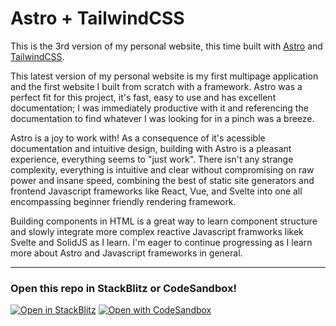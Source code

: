 # Astro + TailwindCSS

This is the 3rd version of my personal website, this time built with [Astro](https://astro.build) and [TailwindCSS](https://tailwindcss.com/).

This latest version of my personal website is my first multipage application and the first website I built from scratch with a framework. Astro was a perfect fit for this project, it's fast, easy to use and has excellent documentation; I was immediately productive with it and referencing the documentation to find whatever I was looking for in a pinch was a breeze.

Astro is a joy to work with! As a consequence of it's acessible documentation and intuitive design, building with Astro is a pleasant experience, everything seems to "just work". There isn't any strange complexity, everything is intuitive and clear without compromising on raw power and insane speed, combining the best of static site generators and frontend Javascript frameworks like React, Vue, and Svelte into one all encompassing beginner friendly rendering framework.

Building components in HTML is a great way to learn component structure and slowly integrate more complex reactive Javascript framworks likek Svelte and SolidJS as I learn. I'm eager to continue progressing as I learn more about Astro and Javascript frameworks in general.

---
### **Open this repo in StackBlitz or CodeSandbox!**

[![Open in StackBlitz](https://developer.stackblitz.com/img/open_in_stackblitz.svg)](https://stackblitz.com/github/AVGVSTVS96/astroSite)
[![Open with CodeSandbox](https://assets.codesandbox.io/github/button-edit-lime.svg)](https://codesandbox.io/p/sandbox/github/AVGVSTVS96/astroSite)

